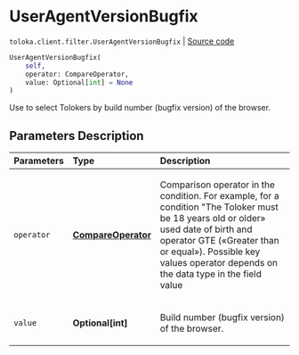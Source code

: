 # UserAgentVersionBugfix
`toloka.client.filter.UserAgentVersionBugfix` | [Source code](https://github.com/Toloka/toloka-kit/blob/v1.0.1/src/client/filter.py#L649)

```python
UserAgentVersionBugfix(
    self,
    operator: CompareOperator,
    value: Optional[int] = None
)
```

Use to select Tolokers by build number (bugfix version) of the browser.

## Parameters Description

| Parameters | Type | Description |
| :----------| :----| :-----------|
`operator`|**[CompareOperator](toloka.client.primitives.operators.CompareOperator.md)**|<p>Comparison operator in the condition. For example, for a condition &quot;The Toloker must be 18 years old or older» used date of birth and operator GTE («Greater than or equal»). Possible key values operator depends on the data type in the field value</p>
`value`|**Optional\[int\]**|<p>Build number (bugfix version) of the browser.</p>
